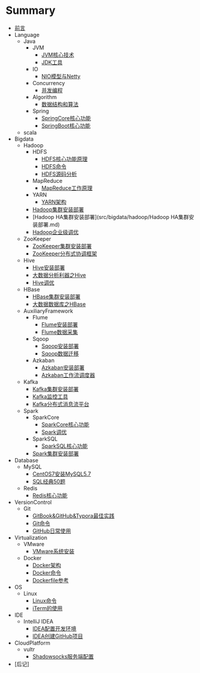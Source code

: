 # Summary

* [前言](README.md)
* Language
    * Java
        * JVM
            * [JVM核心技术](src/language/java/jvm/JVM核心技术.md)
            * [JDK工具](src/language/java/jvm/JDK工具.md)
        * IO
            * [NIO模型与Netty](src/language/java/io/NIO模型与Netty.md)
        * Concurrency
            * [并发编程](src/language/java/concurrency/并发编程.md)
        * Algorithm
            * [数据结构和算法](src/language/java/algorithm/数据结构和算法.md)
        * Spring
            * [SpringCore核心功能](src/language/java/spring/SpringCore核心功能.md)
            * [SpringBoot核心功能](src/language/java/spring/SpringBoot核心功能.md)
    * scala
* Bigdata
    * Hadoop
        * HDFS
            * [HDFS核心功能原理](src/bigdata/hadoop/hdfs/HDFS核心功能原理.md)
            * [HDFS命令](src/bigdata/hadoop/hdfs/HDFS命令.md)
            * [HDFS源码分析](src/bigdata/hadoop/hdfs/HDFS源码分析.md)
        * MapReduce
            * [MapReduce工作原理](src/bigdata/hadoop/mapreduce/MapReduce工作原理.md)
        * YARN
            * [YARN架构](src/bigdata/hadoop/yarn/YARN架构.md)
        * [Hadoop集群安装部署](src/bigdata/hadoop/Hadoop集群安装部署.md)
        * [Hadoop HA集群安装部署](src/bigdata/hadoop/Hadoop HA集群安装部署.md)
        * [Hadoop企业级调优](src/bigdata/hadoop/Hadoop企业级调优.md)
    * ZooKeeper
        * [ZooKeeper集群安装部署](src/bigdata/zookeeper/ZooKeeper集群安装部署.md)
        * [ZooKeeper分布式协调框架](src/bigdata/zookeeper/ZooKeeper分布式协调框架.md)
    * Hive
        * [Hive安装部署](src/bigdata/hive/Hive安装部署.md)
        * [大数据分析利器之Hive](src/bigdata/hive/大数据分析利器之Hive.md)
        * [Hive调优](src/bigdata/hive/Hive调优.md)
    * HBase
        * [HBase集群安装部署](src/bigdata/hbase/HBase集群安装部署.md)
        * [大数据数据库之HBase](src/bigdata/hbase/大数据数据库之HBase.md)
    * AuxiliaryFramework
        * Flume
            * [Flume安装部署](src/bigdata/auxiliaryframework/flume/Flume安装部署.md)
            * [Flume数据采集](src/bigdata/auxiliaryframework/flume/Flume数据采集.md)
        * Sqoop
            * [Sqoop安装部署](src/bigdata/auxiliaryframework/sqoop/Sqoop安装部署.md)
            * [Sqoop数据迁移](src/bigdata/auxiliaryframework/sqoop/Sqoop数据迁移.md)
        * Azkaban
            * [Azkaban安装部署](src/bigdata/auxiliaryframework/azkaban/Azkaban安装部署.md)
            * [Azkaban工作流调度器](src/bigdata/auxiliaryframework/azkaban/Azkaban工作流调度器.md)
    * Kafka
        * [Kafka集群安装部署](src/bigdata/kafka/Kafka集群安装部署.md)
        * [Kafka监控工具](src/bigdata/kafka/Kafka监控工具.md)
        * [Kafka分布式消息流平台](src/bigdata/kafka/Kafka分布式消息流平台.md)
    * Spark
        * SparkCore
            * [SparkCore核心功能](src/bigdata/spark/sparkcore/SparkCore核心功能.md)
            * [Spark调优](src/bigdata/spark/sparkcore/Spark调优.md)
        * SparkSQL
            * [SparkSQL核心功能](src/bigdata/spark/sparksql/SparkSQL核心功能.md)
        * [Spark集群安装部署](src/bigdata/spark/Spark集群安装部署.md)
* Database
    * MySQL
        * [CentOS7安装MySQL5.7](src/database/mysql/CentOS7安装MySQL5.7.md)
        * [SQL经典50题](src/database/mysql/SQL经典50题.md)
    * Redis
        * [Redis核心功能](src/database/redis/Redis核心功能.md)
* VersionControl
    * Git
        * [GitBook&GitHub&Typora最佳实践](src/versioncontrol/git/GitBook&GitHub&Typora最佳实践.md)
        * [Git命令](src/versioncontrol/git/Git命令.md)
        * [GitHub日常使用](src/versioncontrol/git/GitHub日常使用.md)
* Virtualization
    * VMware
        * [VMware系统安装](src/virtualization/vmware/VMware系统安装.md)
    * Docker
        * [Docker架构](src/virtualization/docker/Docker架构.md)
        * [Docker命令](src/virtualization/docker/Docker命令.md)
        * [Dockerfile参考](src/virtualization/docker/Dockerfile参考.md)
* OS
    * Linux
        * [Linux命令](src/os/linux/Linux命令.md)
        * [iTerm的使用](src/os/linux/iTerm的使用.md)
* IDE
    * IntelliJ IDEA
        * [IDEA配置开发环境](src/ide/intellijidea/IDEA配置开发环境.md)
        * [IDEA创建GitHub项目](src/ide/intellijidea/IDEA创建GitHub项目.md)
* CloudPlatform
    * vultr
        * [Shadowsocks服务端配置](src/cloudplatform/vultr/Shadowsocks服务端配置.md)
* [后记]

